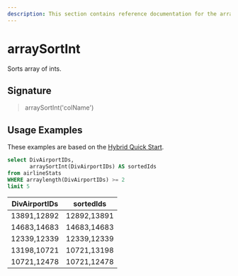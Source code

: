 ```yaml
---
description: This section contains reference documentation for the arraySortInt function.
---
```


# arraySortInt

Sorts array of ints.

## Signature

> arraySortInt('colName')

## Usage Examples

These examples are based on the [Hybrid Quick Start](../../basics/getting-started/quick-start.md#hybrid).

```sql
select DivAirportIDs, 
       arraySortInt(DivAirportIDs) AS sortedIds
from airlineStats 
WHERE arraylength(DivAirportIDs) >= 2
limit 5
```

| DivAirportIDs | sortedIds   |
| ------------- | ----------- |
| 13891,12892   | 12892,13891 |
| 14683,14683   | 14683,14683 |
| 12339,12339   | 12339,12339 |
| 13198,10721   | 10721,13198 |
| 10721,12478   | 10721,12478 |
